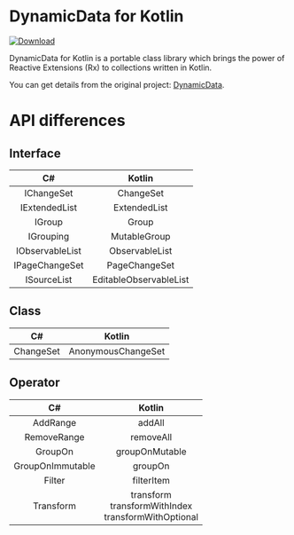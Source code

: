 # DynamicData for Kotlin

[![Download](https://img.shields.io/bintray/v/magentaize/dynamicdata/dynamicdata?label=Download&logo=jfrog-bintray&color=blue&style=flat-square)](https://bintray.com/magentaize/dynamicdata/dynamicdata/_latestVersion)

DynamicData for Kotlin is a portable class library which brings the power of Reactive Extensions (Rx) to collections written in Kotlin.

You can get details from the original project: [DynamicData](https://github.com/reactivemarbles/DynamicData). 

# API differences

## Interface
|   C#   |  Kotlin  |
|  :----:  | :----:  |
| IChangeSet  | ChangeSet |
| IExtendedList  | ExtendedList |
|IGroup|Group|
|IGrouping|MutableGroup|
|IObservableList|ObservableList|
|IPageChangeSet|PageChangeSet|
|ISourceList|EditableObservableList|

## Class
|C#|Kotlin|
|:----:|:----:|
|ChangeSet|AnonymousChangeSet|

## Operator
|C#|Kotlin|
|:----:|:----:|
|AddRange|addAll|
|RemoveRange|removeAll|
|GroupOn|groupOnMutable|
|GroupOnImmutable|groupOn|
|Filter|filterItem|
|Transform|transform<br/>transformWithIndex<br/>transformWithOptional|

